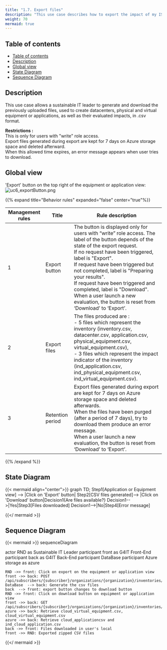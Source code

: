 ```yaml
---
title: "1.7. Export files"
description: "This use case describes how to export the impact of my IS"
weight: 70
mermaid: true
---
```


## Table of contents

-   [Table of contents](#table-of-contents)
-   [Description](#description)
-   [Global view](#global-view)
-   [State Diagram](#state-diagram)
-   [Sequence Diagram](#sequence-diagram)

## Description

This use case allows a sustainable IT leader to generate and download the previously uploaded files, used to create
datacenters, physical and virtual equipment or applications, as well as their evaluated impacts, in .csv format.

**Restrictions :**  
This is only for users with "write" role access.  
Export files generated during export are kept for 7 days on Azure storage space and deleted afterward.  
When this allowed time expires, an error message appears when user tries to download.

## Global view

'Export' button on the top right of the equipment or application view:
![uc6_exportButton.png](../images/uc6_exportButton.png)

{{% expand title="Behavior rules" expanded="false" center="true"%}}

| Management rules | Title            | Rule description                                                                                                                                                                                                                                                                                                                                                                                                                                          |
|------------------|------------------|-----------------------------------------------------------------------------------------------------------------------------------------------------------------------------------------------------------------------------------------------------------------------------------------------------------------------------------------------------------------------------------------------------------------------------------------------------------|
| 1                | Export button    | The button is displayed only for users with “write” role access. The label of the button depends of the state of the export request. <br> If no request have been triggered, label is "Export".<br> If request have been triggered but not completed, label is "Preparing your results".<br> If request have been triggered and completed, label is "Download".<br> When a user launch a new evaluation, the button is reset from ‘Download’ to ‘Export’. |
| 2                | Export files     | The files produced are :<br> - 5 files which represent the inventory (inventory.csv, datacenter.csv, application.csv, physical_equipment.csv, virtual_equipment.csv), <br> - 3 files which represent the impact indicator of the inventory (ind_application.csv, ind_physical_equipment.csv, ind_virtual_equipment.csv).                                                                                                                                  |
| 3                | Retention period | Export files generated during export are kept for 7 days on Azure storage space and deleted afterwards.<br>When the files have been purged (after a period of 7 days), try to download them produce an error message. <br> When a user launch a new evaluation, the button is reset from ‘Download’ to ‘Export’.                                                                                                                                          |

{{% /expand %}}

## State Diagram

{{< mermaid align="center">}}
graph TD;
Step1[Application or Equipment view] --> |Click on 'Export' button| Step2[CSV files generated]--> |Click on 'Download' button|Decision1{Are files available?}
Decision1-->|Yes|Step3[Files downloaded]
Decision1-->|No|Step4[Error message]

{{</ mermaid >}}

## Sequence Diagram

{{< mermaid >}}
sequenceDiagram

actor RND as Sustainable IT Leader
participant front as G4IT Front-End
participant back as G4IT Back-End
participant DataBase
participant Azure storage as azure

    RND ->> front: Click on export on the equipment or application view
    front ->> back: POST /api/subscribers/{subscriber}/organizations/{organization}/inventories/{inventoryId}/export
    DataBase  --> back: Generate the csv files
    back  --> front: export button changes to download button
    RND ->> front: Click on download button on equipment or application view
    front ->> back: GET /api/subscribers/{subscriber}/organizations/{organization}/inventories/{inventoryId}/indicators/export/download
    azure ->> back: Retrieve cloud_virtual_equipment.csv, cloud_virtual_equipment.csv
    azure ->> back: Retrieve cloud_applicationcsv and ind_cloud_application.csv
	back ->> front: Files downloaded in user's local
    front ->> RND: Exported zipped CSV files


{{</ mermaid >}}
